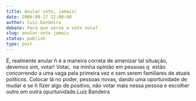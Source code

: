 ```yaml
---
title: Anular voto, jamais!
date: 2006-09-17 21:00:00
author: luiz.bandeira
debate: Para que serve o voto nulo?
slug: anular-voto-jamais
status: publish 
type: post
---
```


É, realmente anular ñ é a maneira correta de amenizar tal situação, devemos sim, votar! Votar,  na minha opinião em pessoas q  estão concorrendo a uma vaga pela primeira vez e sem serem familiares de atuais políticos. Colocar lá no poder, pessoas novas, dando uma oportunidade de mudar e se ñ fizer algo de positivo, não votar mais nessa pessoa e escolher outro em outra opurtunidade.Luiz Bandeira   


